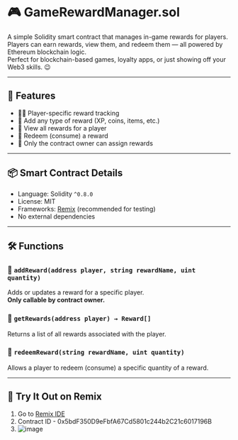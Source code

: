 # 🎮 GameRewardManager.sol

A simple Solidity smart contract that manages in-game rewards for players.  
Players can earn rewards, view them, and redeem them — all powered by Ethereum blockchain logic.  
Perfect for blockchain-based games, loyalty apps, or just showing off your Web3 skills. 😉

---

## 🔧 Features

- 🧑‍💻 Player-specific reward tracking  
- 🎁 Add any type of reward (XP, coins, items, etc.)  
- 📝 View all rewards for a player  
- 🧹 Redeem (consume) a reward  
- 🔐 Only the contract owner can assign rewards

---

## 📦 Smart Contract Details

- Language: Solidity `^0.8.0`
- License: MIT
- Frameworks: [Remix](https://remix.ethereum.org) (recommended for testing)
- No external dependencies

---

## 🛠️ Functions

### 🔐 `addReward(address player, string rewardName, uint quantity)`
Adds or updates a reward for a specific player.  
**Only callable by contract owner.**

### 👀 `getRewards(address player) → Reward[]`
Returns a list of all rewards associated with the player.

### 🔄 `redeemReward(string rewardName, uint quantity)`
Allows a player to redeem (consume) a specific quantity of a reward.

---

## 🧪 Try It Out on Remix

1. Go to [Remix IDE](https://remix.ethereum.org)
2. Contract ID - 0x5bdF350D9eFbfA67Cd5801c244b2C21c6017196B
3. ![image](https://github.com/user-attachments/assets/d5913ed1-a780-4f58-8944-9f487a2df073)


